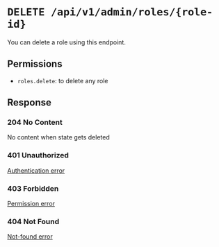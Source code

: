 # `DELETE /api/v1/admin/roles/{role-id}`
You can delete a role using this endpoint.


## Permissions
- `roles.delete`: to delete any role

## Response

### 204 No Content
 No content when state gets deleted

### 401 Unauthorized
[Authentication error](../../_globals/authentication-errors.md)

### 403 Forbidden
[Permission error](../../_globals/permission-errors.md)

### 404 Not Found
[Not-found error](../../_globals/not-found-errors.md)
